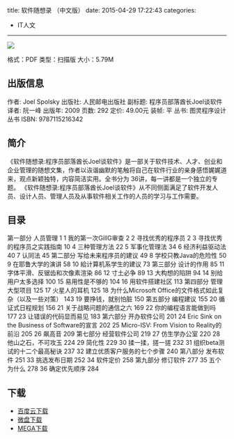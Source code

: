 title: 软件随想录 （中文版）
date: 2015-04-29 17:22:43
categories:
  - IT人文
---

![](http://book.douban.com/subject/4163938/)

格式：PDF
类型：扫描版
大小：5.79M

<!--more-->

## 出版信息 ##

作者: Joel Spolsky 
出版社: 人民邮电出版社
副标题: 程序员部落酋长Joel谈软件
译者: 阮一峰 
出版年: 2009
页数: 292
定价: 49.00元
装帧: 平
丛书: 图灵程序设计丛书
ISBN: 9787115216342

## 简介 ##

《软件随想录:程序员部落酋长Joel谈软件》是一部关于软件技术、人才、创业和企业管理的随想文集，作者以诙谐幽默的笔触将自己在软件行业的亲身感悟娓娓道来，观点新颖独特，内容简洁实用。全书分为 36讲，每一讲都是一个独立的专题。
《软件随想录:程序员部落酋长Joel谈软件》从不同侧面满足了软件开发人员、设计人员、管理人员及从事软件相关工作的人员的学习与工作需要。

## 目录 ##

第一部分 人员管理 1
1 我的第一次GillG审查 2
2 寻找优秀的程序员 2
3 寻找优秀的程序员之实践指南 10
4 三种管理方法 22
5 军事化管理法 34
6 经济利益驱动法 40
7 认同法 45
第二部分 写给未来程序员的建议 49
8 学校只教Java的危险性 50
9 在耶鲁大学的演讲 58
10 給计算机系学生的建议 73
第三部分 设计的作用 85
11 字体平滑、反锯齿和次像素渲染 86
12 寸土必争 89
13 大构想的陷阱 94
14 别给用户太多选择 100
15 易用性是不够的 104
16 用软件搭建社区 113
第四部分 管理大型项目 125
17 火星人的耳机 125
18 为什么Microsoft Office的文件格式如此复杂（以及一些对策） 143
19 要挣钱，就别怕脏 150
第五部分 编程建议 155
20 循证式日程规划 156
21 关于战略问题的通信之六 169
22 你的编程语言能做到吗 177
23 让错误的代码显而易见 183
第六部分 开办软件公司 201
24 Eric Sink on the Business of Software的宣言 202
25 Micro-ISV: From Vision to Reality的前沿 205
26 飙高音 209
第七部分 经营软件公司 219
27 仿生学办公室 220
28 他山之石，不可攻玉 224
29 简化性 229
30 揉一揉，搓一搓 232
31 组织beta测试的十二个最高秘诀 237
32 建立优质客户服务的七个步骤 240
第八部分 发布软件 251
33 挑选发布日期 252
34 软件定价 258
第九部分 修订软件 277
35 五个为什么 278
36 确定优先顺序 284

## 下载 ##

* [百度云下载](http://pan.baidu.com/s/1bnliX91)
* [微盘下载](http://vdisk.weibo.com/s/aADaW4YROseQC)
* [MEGA下载](https://mega.co.nz/#!KVkHjK5Q!8i8Evi4GxVc3MRIZlETqkG31SKZ5XA7e_JQReWweU-A)